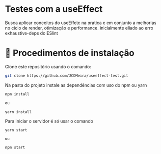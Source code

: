 # Testes com a useEffect

Busca aplicar conceitos do useEffetc na pratica e em conjunto a melhorias no ciclo de render, otimização e performance.
inicialmente eliado ao erro exhaustive-deps do ESlint

# 📝 Procedimentos de instalação

Clone este repositório usando o comando:

```bash
git clone https://github.com/JCDMeira/useeffect-test.git
```

Na pasta do projeto instale as dependências com uso do npm ou yarn

```bash
npm install

ou

yarn install
```

Para iniciar o servidor é só usar o comando

```
yarn start

ou

npm start

```
